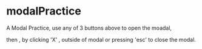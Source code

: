 # modalPractice

A Modal Practice, use any of 3 buttons above to open the moadal,


then , by clicking 'X' , outside of modal or pressing 'esc' to close the modal.
